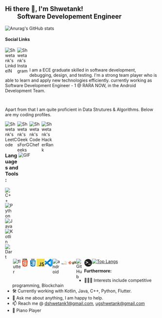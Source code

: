 ## Hi there 👋, I'm Shwetank! &nbsp; &nbsp; &nbsp;  &nbsp;  &nbsp;  &nbsp;  &nbsp;  &nbsp;  &nbsp;  &nbsp;  &nbsp;  &nbsp;  &nbsp;  &nbsp;  &nbsp;  &nbsp;  &nbsp;  &nbsp;   &nbsp;  &nbsp;  &nbsp;  &nbsp; &nbsp;  &nbsp;  &nbsp;  &nbsp;  &nbsp;  &nbsp; Software Developement Engineer
![Anurag's GitHub stats](https://github-readme-stats.vercel.app/api?username=Shwetank14&show_icons=true&theme=radical&count_private=true&card_width=70) &nbsp; &nbsp; &nbsp; 



#### Social Links

<a href="https://www.linkedin.com/in/shwetank07/">
  <img align="left" alt="Shwetank's LinkdeIN" width="40px" src="https://img.icons8.com/nolan/2x/linkedin.png" />
</a>
<a href="https://www.instagram.com/shwetank_14/">
  <img align="left" alt="Shwetank's Instagram" width="40px" src="https://img.icons8.com/nolan/2x/instagram-new.png" />
</a>

<br />
<br />
<br />



I am a ECE graduate skilled in software development, debugging, design, and testing. I'm a strong team player who is able to learn and apply new technologies efficiently. currently working as Software Development Engineer - 1 @ RARA NOW, in the Android Development Team.
<br/>

 



<br/>

Apart from that I am quite proficient in Data Strutures & Algorithms. Below are my coding profiles.

<a href="https://leetcode.com/dshwetank1/">
  <img align="left" alt="Shwetank's LeetCode" width="40px" src="https://img.icons8.com/external-tal-revivo-filled-tal-revivo/96/000000/external-level-up-your-coding-skills-and-quickly-land-a-job-logo-filled-tal-revivo.png" />
</a>
<a href="https://auth.geeksforgeeks.org/user/dshwetank1/practice/">
  <img align="left" alt="Shwetank's GeeksForGeeks" width="40px" src="https://img.icons8.com/color/480/000000/GeeksforGeeks.png" />
</a>
<a href="https://www.codechef.com/users/pitamaha007">
  <img align="left" alt="Shwetank's CodeChef" width="40px" src="https://img.icons8.com/fluency/240/000000/codechef.png" />
</a>

<a href="https://www.hackerrank.com/Shwetank_14">
  <img align="left" alt="Shwetank's HackerRank" width="40px" src="https://img.icons8.com/external-tal-revivo-color-tal-revivo/96/000000/external-hackerrank-is-a-technology-company-that-focuses-on-competitive-programming-logo-color-tal-revivo.png" />
</a>

  <img align="right" height="350" width="460" alt="GIF" src="https://raw.githubusercontent.com/TheDudeThatCode/TheDudeThatCode/master/Assets/Developer.gif" />

<br/>
<br/>
<br/>
<br/>





### Languages and Tools:
<img align="left" alt="C++" width="26px" src="https://img.icons8.com/color/480/000000/c-plus-plus-logo.png" />

<img align="left" alt="Python" width="26px" src="https://img.icons8.com/fluency/240/000000/python.png" />
<img align="left" alt="Java" width="26px" src="https://img.icons8.com/color/480/000000/java-coffee-cup-logo--v1.png" />

<img align="left" alt="Kotlin" width="26px" src="https://img.icons8.com/color/480/000000/kotlin.png" />

<img align="left" alt="Dart" width="26px" src="https://img.icons8.com/color/480/000000/dart.png" />

<img align="left" alt="flutter" width="26px" src="https://img.icons8.com/fluency/240/000000/flutter.png" />

<img align="left" alt="HTML5" width="26px" src="https://raw.githubusercontent.com/github/explore/80688e429a7d4ef2fca1e82350fe8e3517d3494d/topics/html/html.png" />
<img align="left" alt="CSS3" width="26px" src="https://raw.githubusercontent.com/github/explore/80688e429a7d4ef2fca1e82350fe8e3517d3494d/topics/css/css.png" />
<img align="left" alt="JavaScript" width="26px" src="https://raw.githubusercontent.com/github/explore/80688e429a7d4ef2fca1e82350fe8e3517d3494d/topics/javascript/javascript.png" />

<img align="left" alt="Visual Studio Code" width="26px" src="https://raw.githubusercontent.com/github/explore/80688e429a7d4ef2fca1e82350fe8e3517d3494d/topics/visual-studio-code/visual-studio-code.png" />
<img align="left" alt="android" width="26px" src="https://img.icons8.com/color/480/000000/android-os.png" />

<img align="left" alt="MySQL" width="26px" src="https://raw.githubusercontent.com/github/explore/80688e429a7d4ef2fca1e82350fe8e3517d3494d/topics/mysql/mysql.png" />

<img align="left" alt="Git" width="26px" src="https://raw.githubusercontent.com/github/explore/80688e429a7d4ef2fca1e82350fe8e3517d3494d/topics/git/git.png" />
<img align="left" alt="GitHub" width="26px" src="https://img.icons8.com/3d-fluency/100/000000/3d-fluency-github-logo.png" />

<img align="left" alt="Terminal" width="26px" src="https://raw.githubusercontent.com/github/explore/80688e429a7d4ef2fca1e82350fe8e3517d3494d/topics/terminal/terminal.png" />


<br/>
<br/>
<br/>
</br>

[![Top Langs](https://github-readme-stats.vercel.app/api/top-langs/?username=shwetank0714&layout=compact&theme=radical&hide_border=true&langs_count=10)](https://github.com/anuraghazra/github-readme-stats) 

**Furthermore:**
- 👨🏼‍💻 Interests include competitive programming, Blockchain
- 🛠 Currently working with Kotlin, Java, C++, Python, Flutter.
- 💬 Ask me about anything, I am happy to help.
- 📫 Reach me @ dshwetank1@gmail.com, ugshwetank@gmail.com
- 🎹 Piano Player
<!--
<br />
![Shwetank's github stats](https://github-readme-stats.vercel.app/api?username=shwetank0714&show_icons=true&hide_border=true)
-->
